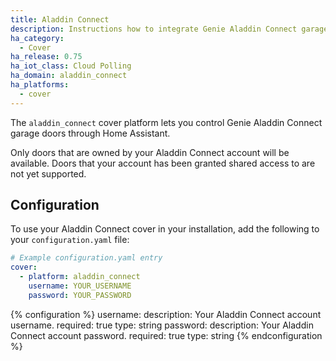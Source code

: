 ```yaml
---
title: Aladdin Connect
description: Instructions how to integrate Genie Aladdin Connect garage door covers into Home Assistant.
ha_category:
  - Cover
ha_release: 0.75
ha_iot_class: Cloud Polling
ha_domain: aladdin_connect
ha_platforms:
  - cover
---
```


The `aladdin_connect` cover platform lets you control Genie Aladdin Connect garage doors through Home Assistant.

<div class='note'>
Only doors that are owned by your Aladdin Connect account will be available. Doors that your account has been granted shared access to are not yet supported.
</div>

## Configuration

To use your Aladdin Connect cover in your installation, add the following to your `configuration.yaml` file:

```yaml
# Example configuration.yaml entry
cover:
  - platform: aladdin_connect
    username: YOUR_USERNAME
    password: YOUR_PASSWORD
```

{% configuration %}
username:
  description: Your Aladdin Connect account username.
  required: true
  type: string
password:
  description: Your Aladdin Connect account password.
  required: true
  type: string
{% endconfiguration %}
